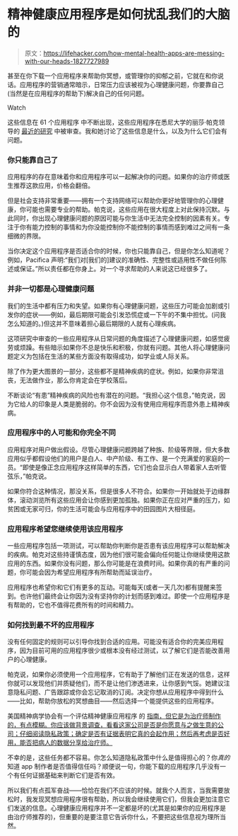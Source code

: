 # 精神健康应用程序是如何扰乱我们的大脑的

> 原文：<https://lifehacker.com/how-mental-health-apps-are-messing-with-our-heads-1827727989>

甚至在你下载一个应用程序来帮助你冥想，或管理你的抑郁之前，它就在和你说话。应用程序的营销通常暗示，日常压力应该被视为心理健康问题，你要靠自己(当然是在应用程序的帮助下)解决自己的任何问题。

Watch

这些信息在 61 个应用程序 中不断出现，这些应用程序在悉尼大学的丽莎·帕克领导的 [最近的研究](http://www.annfammed.org/content/16/4/338.full#ref-10) 中被审查。我和她讨论了这些信息是什么，以及为什么它们会有问题。

### 你只能靠自己了

应用程序的存在意味着你和应用程序可以一起解决你的问题。如果你的治疗师或医生推荐这款应用，价格会翻倍。

但是社会支持非常重要——拥有一个支持网络可以帮助你更好地管理你的心理健康，你可能也需要专业的帮助。帕克说，这些应用在很大程度上对此保持沉默。与此同时，你出现心理健康问题的原因可能与你生活中无法完全控制的因素有关。专注于你有能力控制的事情和为你没能控制你不能控制的事情而感到难过之间有一条细微的界限。

当你决定这个应用程序是否适合你的时候，你也只能靠自己，但是你怎么知道呢？例如，Pacifica 声明:“我们对[我们的]建议的准确性、完整性或适用性不做任何陈述或保证。”所以责任都在你身上。对一个寻求帮助的人来说这已经很多了。

### 并非一切都是心理健康问题

我们的生活中都有压力和失望。如果你有心理健康问题，这些压力可能会加剧或引发你的症状——例如，最后期限可能会引发恐慌症或一下午的不集中担忧。(问我怎么知道的。)但这并不意味着担心最后期限的人就有心理疾病。

这项研究中审查的一些应用程序从日常问题的角度描述了心理健康问题，如感觉疲劳或烦躁。有些暗示如果你不总是快乐和积极，你就有问题。其他人将心理健康问题定义为包括在生活的某些方面没有取得成功，如学业或人际关系。

除了作为更大图景的一部分，这些都不是精神疾病的症状。例如，如果你非常沮丧，无法做作业，那么你肯定会在学校落后。

不断谈论“有患”精神疾病的风险也有潜在的问题。“我担心这个信息，”帕克说，因为它给人的印象是人类是脆弱的。你不会因为没有使用应用程序而意外患上精神疾病。

### 应用程序中的人可能和你完全不同

应用程序对用户做出假设。尽管心理健康问题跨越了种族、阶级等界限，但大多数应用似乎都假设他们的用户是白人、中产阶级、有工作、是一个充满爱的家庭的一员。“即使是像正念应用程序这样简单的东西，它们也会显示白人带着家人去听管弦乐，”帕克说。

如果你符合这种情况，那没关系，但是很多人不符合。如果你一开始就处于边缘群体，滚动浏览所有这些应用会让你感到更加孤独。如果你正在应对严重的压力，如贫困或无家可归，你的生活可能会与应用程序中的田园图片大相径庭。

### 应用程序希望您继续使用该应用程序

一些应用程序包括一项测试，可以帮助你判断你是否患有该应用程序可以帮助解决的疾病。帕克对这些持谨慎态度，因为他们很可能会偏向任何能让你继续使用这款应用的东西。如果你没有问题，那么你可能是在浪费时间。如果你真的有严重的问题，你可能会因为希望应用程序有所帮助而延误治疗。

应用程序也希望你和它们有更多的互动。可能每天(或者一天几次)都有提醒来签到。也许他们最终会让你因为没有坚持你的计划而感到难过。即使一个应用程序是有帮助的，它也不值得花费所有的时间和精力。

### 如何找到最不坏的应用程序

没有任何固定的规则可以引导你找到合适的应用。可能没有适合你的完美应用程序，因为目前可用的应用程序很少或根本没有经过测试，以了解它们是否能改善用户的心理健康。

帕克说，如果你必须使用一个应用程序，它有助于了解他们正在发送的信息，这样你就可以发现他们并质疑他们，而不是让他们渗透进来，让你感到气馁。她建议注意隐私问题、广告跟踪或你会忘记取消的订阅。决定你想从应用程序中得到什么——比如，帮助你放松的冥想曲目——然后选择一个能提供这些的应用程序。

美国精神病学协会有一个评估精神健康应用程序 的 [指南，但它是为治疗师制作的，有点模糊。你应该做背景调查，看看这家公司是否是你愿意与之做生意的公司；仔细阅读隐私政策；确定是否有证据表明它真的会起作用；然后再考虑是否好用，能否把病人的数据分享给治疗师。](https://www.psychiatry.org/psychiatrists/practice/mental-health-apps/app-evaluation-model)

不幸的是，这些任务都不容易。你怎么知道隐私政策中什么是值得担心的？你*真的*知道 app 制作者是否值得信任吗？顺便说一句，你能下载的应用程序几乎没有一个有任何证据基础来判断它们是否有效。

所以我们有点孤军奋战——恰恰在我们不应该的时候。就我个人而言，当我需要放松时，我发现冥想应用程序很有帮助，所以我会继续使用它们，但我会更加注意它们发送的信息。心理健康应用程序并不一定都是坏的(尤其是如果你的应用程序是由治疗师推荐的)，但重要的是要注意它告诉你什么，不要把这些信息视为理所当然。